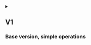 <details>
<summary>

## V1
### Base version, simple operations

</summary>

## {{anon}}
1. {{as_an}} view all public parts via API or site
2. {{as_an}} view any detailed information of any part via API or site
3. {{as_an}} view any public drone, that is, public drone ca contain only public parts

----
## {{user}}
1. {{as_u}} do everything {{anon}} does 
2. {{as_u}} login, so that I can use all functionality of website
3. {{as_u}} logout
4. {{as_u}} register new account
5. {{as_u}} create any drone Part, that I can add to my own Drone
6. {{as_u}} create Drone from either public or my own Parts
7. {{as_u}} update any of my drone Parts
8. {{as_u}} delete any of my drone Parts
9. {{as_u}} view any Part, so that I could filter public and private and see warnings if viewed Part is not official
10. {{as_u}} view any Drone, so that I could filter public and private and see warnings if viewed Drone is not official

---- 
## {{admin}}
1. {{as_ad}} do everything {{user}} does 
2. {{as_ad}} update any part, that is I can make part public
3. {{as_ad}} delete any part
4. {{as_ad}} update any drone, that is I can make drone public
5. {{as_ad}} delete any drone
6. {{as_ad}} update any user
7. {{as_ad}} delete any user

</details>